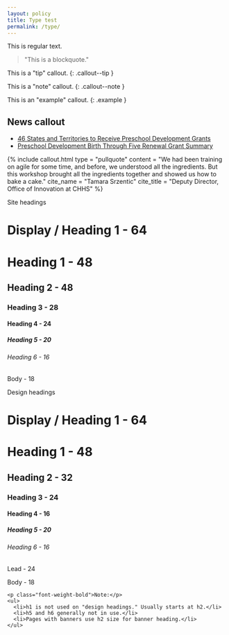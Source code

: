 ```yaml
---
layout: policy
title: Type test
permalink: /type/
---
```


This is regular text.

> "This is a blockquote."

This is a "tip" callout.
{: .callout--tip }

This is a "note" callout.
{: .callout--note }

This is an "example" callout.
{: .example }

<aside class="news-coverage callout">
  <h2>News callout</h2>
  <ul>
    <li>
      <a href="#0" target="_blank">46 States and Territories to Receive Preschool Development Grants</a>
    </li>
    <li>
      <a href="#0" target="_blank">Preschool Development Birth Through Five Renewal Grant Summary</a>
    </li>
  </ul>
</aside>

{% include callout.html
  type = "pullquote"
  content = "We had been training on agile for some time, and before, we understood all the ingredients. But this workshop brought all the ingredients together and showed us how to bake a cake."
  cite_name = "Tamara Srzentic"
  cite_title = "Deputy Director, Office of Innovation at CHHS"
%}

<div class="grid-container">
  <p class="font-weight-bold">Site headings</p>
  <h1>Display / Heading 1 - 64</h1>
  <h1>Heading 1 - 48</h1>
  <h2>Heading 2 - 48</h2>
  <h3>Heading 3 - 28</h3>
  <h4>Heading 4 - 24</h4>
  <h5>Heading 5 - 20</h5>
  <h6>Heading 6 - 16</h6>
  <p>Body - 18</p>

  <div class="page--toolkit">
    <p class="font-weight-bold">Design headings</p>
    <h1>Display / Heading 1 - 64</h1>
    <h1>Heading 1 - 48</h1>
    <h2>Heading 2 - 32</h2>
    <h3>Heading 3 - 24</h3>
    <h4>Heading 4 - 16</h4>
    <h5>Heading 5 - 20</h5>
    <h6>Heading 6 - 16</h6>
    <p class="text-intro">Lead - 24</p>
    <p>Body - 18</p>

    <p class="font-weight-bold">Note:</p>
    <ul>
      <li>h1 is not used on "design headings." Usually starts at h2.</li>
      <li>h5 and h6 generally not in use.</li>
      <li>Pages with banners use h2 size for banner heading.</li>
    </ul>
  </div>
</div>